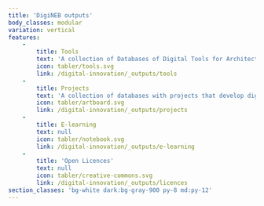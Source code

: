 ```yaml
---
title: 'DigiNEB outputs'
body_classes: modular
variation: vertical
features:
    -
        title: Tools
        text: 'A collection of Databases of Digital Tools for Architects, Designers and Communities'
        icon: tabler/tools.svg
        link: /digital-innovation/_outputs/tools
    -
        title: Projects
        text: 'A collection of databases with projects that develop digital tools or innovations that can support the objectives of the New European Bauhaus: beautiful, sustainable and together.'
        icon: tabler/artboard.svg
        link: /digital-innovation/_outputs/projects
    -
        title: E-learning
        text: null
        icon: tabler/notebook.svg
        link: /digital-innovation/_outputs/e-learning
    -
        title: 'Open Licences'
        text: null
        icon: tabler/creative-commons.svg
        link: /digital-innovation/_outputs/licences
section_classes: 'bg-white dark:bg-gray-900 py-8 md:py-12'
---
```


